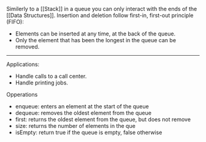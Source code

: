 Similerly to a [[Stack]] in a queue you can only interact with the ends of the [[Data Structures]]. 
Insertion and deletion follow first-in, first-out principle (FIFO):
* Elements can be inserted at any time, at the back of the queue.
* Only the element that has been the longest in the queue can be removed.
___

Applications:
- Handle calls to a call center.
- Handle printing jobs.

Opperations
* enqueue: enters an element at the start of the queue
* dequeue: removes the oldest element from the queue
* first: returns the oldest element from the queue, but does not remove
* size: returns the number of elements in the que
* isEmpty: return true if the queue is empty, false otherwise